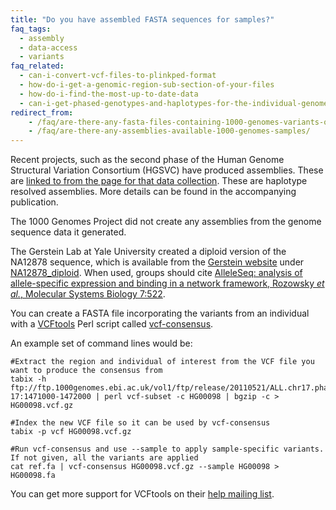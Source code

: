 ```yaml
---
title: "Do you have assembled FASTA sequences for samples?"
faq_tags:
  - assembly
  - data-access
  - variants
faq_related:
  - can-i-convert-vcf-files-to-plinkped-format
  - how-do-i-get-a-genomic-region-sub-section-of-your-files
  - how-do-i-find-the-most-up-to-date-data
  - can-i-get-phased-genotypes-and-haplotypes-for-the-individual-genomes
redirect_from:
    - /faq/are-there-any-fasta-files-containing-1000-genomes-variants-or-haplotypes/
    - /faq/are-there-any-assemblies-available-1000-genomes-samples/    
---
```

                    
Recent projects, such as the second phase of the Human Genome Structural Variation Consortium (HGSVC) have produced assemblies. These are [linked to from the page for that data collection](/data-portal/data-collection/hgsvc2). These are haplotype resolved assemblies. More details can be found in the accompanying publication.

The 1000 Genomes Project did not create any assemblies from the genome sequence data it generated.  

The Gerstein Lab at Yale University created a diploid version of the NA12878 sequence, which is available from the [Gerstein website](http://sv.gersteinlab.org/) under [NA12878_diploid](http://sv.gersteinlab.org/NA12878_diploid/). When used, groups should cite [AlleleSeq: analysis of allele-specific expression and binding in a network framework, Rozowsky *et al.*, Molecular Systems Biology 7:522](https://www.embopress.org/doi/full/10.1038/msb.2011.54).

You can create a FASTA file incorporating the variants from an individual with a [VCFtools](http://vcftools.github.io/) Perl script called [vcf-consensus](http://vcftools.github.io/perl_module.html#vcf-consensus).

An example set of command lines would be:

    #Extract the region and individual of interest from the VCF file you want to produce the consensus from
    tabix -h ftp://ftp.1000genomes.ebi.ac.uk/vol1/ftp/release/20110521/ALL.chr17.phase1_release_v3.20101123.snps_indels_svs.genotypes.vcf.gz 17:1471000-1472000 | perl vcf-subset -c HG00098 | bgzip -c > HG00098.vcf.gz
    
    #Index the new VCF file so it can be used by vcf-consensus
    tabix -p vcf HG00098.vcf.gz
    
    #Run vcf-consensus and use --sample to apply sample-specific variants. If not given, all the variants are applied
    cat ref.fa | vcf-consensus HG00098.vcf.gz --sample HG00098 > HG00098.fa

You can get more support for VCFtools on their [help mailing list](http://sourceforge.net/p/vcftools/mailman/).
